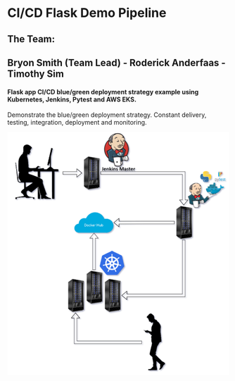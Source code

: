 # CI/CD Flask Demo Pipeline

## The Team:
## Bryon Smith (Team Lead) - Roderick Anderfaas - Timothy Sim

#### Flask app CI/CD blue/green deployment strategy example using Kubernetes, Jenkins, Pytest and AWS EKS.

Demonstrate the blue/green deployment strategy. Constant delivery, testing, integration, deployment and monitoring.

<img src="images/project2-demo.png" alt="Kubernetes Pipeline demo project 2" width="800px">
